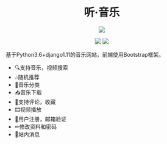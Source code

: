 <h1 align="center">听·音乐</h1>
<p align="center">
<img src="https://my-blog-to-use.oss-cn-beijing.aliyuncs.com/2019-3/logo - 副本.png" width=""/>
</p>

<p align="center">
  <a href=""><img src="https://img.shields.io/badge/language-Python3.4+-blue.svg"></a>
  <a href=""><img src="https://img.shields.io/badge/FrameWork-Django1.9-green.svg"></a>
</p>

基于Python3.6+django1.11的音乐网站，前端使用Bootstrap框架。
+ 🔍支持音乐，视频搜索
+ 🎶随机推荐
+ 📁音乐分类
+ 📥音乐下载
+ 💬支持评论，收藏
+ 🎞视频播放
+ 📲用户注册，邮箱验证
+ ✏修改资料和密码
+ 📣站内消息
